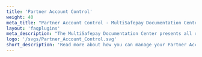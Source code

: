 ```yaml
---
title: 'Partner Account Control'
weight: 40
meta_title: "Partner Account Control - MultiSafepay Documentation Center"
layout: 'faqplugins'
meta_description: "The MultiSafepay Documentation Center presents all relevant information about our Plugins and API. You can also find support pages for Payment Methods, Tools and General Questions as well as the contact details of our Support and Integration Teams."
logo: '/svgs/Partner_Account_Control.svg'
short_description: 'Read more about how you can manage your Partner Account Control'
---
```

